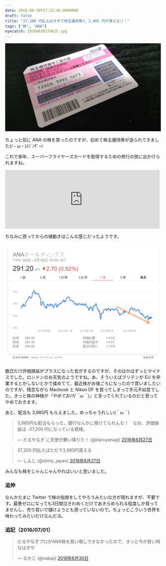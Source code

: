 ```yaml
---
date: 2016-06-30T17:22:40.0000000
draft: false
title: "37,200 円払えばタダで株主優待券と 3,985 円が貰えるゾ！"
tags: ["株", "ANA"]
eyecatch: 20160630170615.jpg
---
```

<p><span itemscope itemtype="http://schema.org/Photograph"><img src="20160630170615.jpg" alt="f:id:daruyanagi:20160630170615j:plain" title="f:id:daruyanagi:20160630170615j:plain" class="hatena-fotolife" itemprop="image"></span></p><p>ちょっと前に ANA の株を買ったのですが、初めて株主優待券が送られてきました(/・ω・)/ﾊﾞﾝｻﾞｰｲ</p><p>これで来年、スーパーフライヤーズカードを取得するための修行の旅に出かけられますね。</p><p><iframe src="https://hatenablog-parts.com/embed?url=https%3A%2F%2Fblog.daruyanagi.jp%2Fentry%2F2016%2F03%2F25%2F064258" title="株を買って一週間ぐらいたった - だるろぐ" class="embed-card embed-blogcard" scrolling="no" frameborder="0" style="display: block; width: 100%; height: 190px; max-width: 500px; margin: 10px 0px;"></iframe></p><p>ちなみに買ってからの値動きはこんな感じだったようです。</p><p><span itemscope itemtype="http://schema.org/Photograph"><img src="20160630171327.png" alt="f:id:daruyanagi:20160630171327p:plain" title="f:id:daruyanagi:20160630171327p:plain" class="hatena-fotolife" itemprop="image"></span></p><p>数日だけ評価損益がプラスになった気がするのですが、そのほかはずっとマイナスでした。ロンドンのお天気のようですね。あ、そういえばブリテンが EU を卒業するとかしないとかで揉めてて、最近株がお値ごろになったので買いましたいのですが、残念ながら Macbook と Nikon DF を買ってしまって手元不如意でした。きっと株の神様が<i>「やめておけ(＾ω＾)」</i>と言ってくれているのだと思ってやめておきます。</p><p>あと、配当も 3,985円 もらえました。めっちゃうれしい(＾ω＾)</p><p><blockquote class="twitter-tweet" data-lang="ja"><p lang="ja" dir="ltr">3,985円も配当もらった。銀行なんかに預けてられんな！　なお、評価損益は -37,200 円になっている模様。</p>&mdash; だるやなぎ に天使が舞い降りた！ (@daruyanagi) <a href="https://twitter.com/daruyanagi/status/747301013468504065?ref_src=twsrc%5Etfw">2016年6月27日</a></blockquote><script async src="https://platform.twitter.com/widgets.js" charset="utf-8"></script></p><p><blockquote class="twitter-tweet" data-lang="ja"><p lang="ja" dir="ltr">37,200 円払えばただで3,985円貰える</p>&mdash; しんじ (@shinji_japan) <a href="https://twitter.com/shinji_japan/status/747301554894446594?ref_src=twsrc%5Etfw">2016年6月27日</a></blockquote><script async src="https://platform.twitter.com/widgets.js" charset="utf-8"></script></p><p>みんなも株をじゃんじゃんやればいいと思いました。</p>

<div class="section">
<h3>追伸</h3>
<p>なんかたまに Twitter で株の指南をしてやろうみたいな方が現れますが、不要です。最悪ゼロになっても3日間泣きわめくだけであきらめられる程度しか買ってませんし、売り買いで儲けようとも思っていないので。ちょっとこういう世界を味わってみたいだけなんだヨ。</p>

</div>
<div class="section">
<h3>追記（2016/07/01）</h3>
<p><blockquote class="twitter-tweet" data-lang="ja"><p lang="ja" dir="ltr">だるやなぎプロがANA株を買い増しできなかったので、きっと今が買い時なはずや</p>&mdash; なかじ (@nakaji) <a href="https://twitter.com/nakaji/status/748445492195917824?ref_src=twsrc%5Etfw">2016年6月30日</a></blockquote><script async src="https://platform.twitter.com/widgets.js" charset="utf-8"></script></p>

</div>